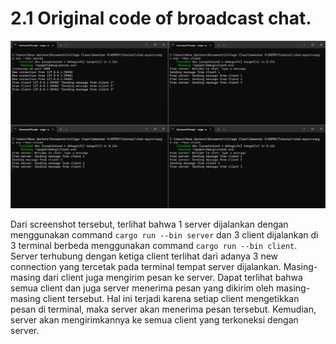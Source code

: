 #  2.1 Original code of broadcast chat.
![3 client & 1 server](./img/experiment_2.1.png)

Dari screenshot tersebut, terlihat bahwa 1 server dijalankan dengan menggunakan command `cargo run --bin server` dan 3 client dijalankan di 3 terminal berbeda menggunakan command `cargo run --bin client`. Server terhubung dengan ketiga client terlihat dari adanya 3 new connection yang tercetak pada terminal tempat server dijalankan. Masing-masing dari client juga mengirim pesan ke server. Dapat terlihat bahwa semua client dan juga server menerima pesan yang dikirim oleh masing-masing client tersebut. Hal ini terjadi karena setiap client mengetikkan pesan di terminal, maka server akan menerima pesan tersebut. Kemudian, server akan mengirimkannya ke semua client yang terkoneksi dengan server.
